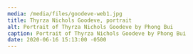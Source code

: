 ```yaml
---
media: /media/files/goodeve-web1.jpg
title: Thyrza Nichols Goodeve, portrait
alt: Portrait of Thyrza Nichols Goodeve by Phong Bui
caption: Portrait of Thyrza Nichols Goodeve by Phong Bui
date: 2020-06-16 15:13:00 -0500
---
```

